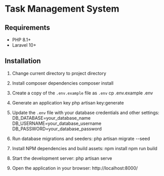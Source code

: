 # Task Management System

## Requirements
- PHP 8.1+
- Laravel 10+

## Installation
1. Change current directory to project directory
2. Install composer dependencies
   composer install


3. Create a copy of the `.env.example` file as `.env`
   cp .env.example .env


4. Generate an application key
   php artisan key:generate


5. Update the `.env` file with your database credentials and other settings:
   DB_DATABASE=your_database_name
   DB_USERNAME=your_database_username
   DB_PASSWORD=your_database_password

6. Run database migrations and seeders:
   php artisan migrate --seed


7. Install NPM dependencies and build assets:
   npm install
   npm run build
8. Start the development server:
   php artisan serve



10. Open the application in your browser:
    http://localhost:8000/
